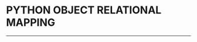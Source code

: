 # PYTHON OBJECT RELATIONAL MAPPING
--------------------------------------------------------------------------------------------------------------------------------------------------------------------------------------------------------------------------------------------

